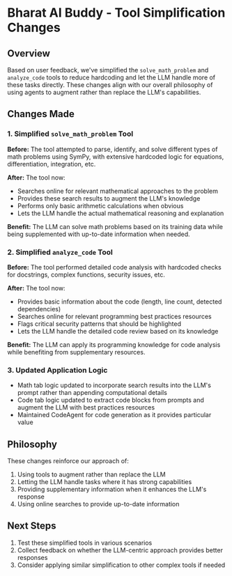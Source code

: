 # Bharat AI Buddy - Tool Simplification Changes

## Overview

Based on user feedback, we've simplified the `solve_math_problem` and `analyze_code` tools to reduce hardcoding and let the LLM handle more of these tasks directly. These changes align with our overall philosophy of using agents to augment rather than replace the LLM's capabilities.

## Changes Made

### 1. Simplified `solve_math_problem` Tool

**Before:** The tool attempted to parse, identify, and solve different types of math problems using SymPy, with extensive hardcoded logic for equations, differentiation, integration, etc.

**After:** The tool now:
- Searches online for relevant mathematical approaches to the problem
- Provides these search results to augment the LLM's knowledge
- Performs only basic arithmetic calculations when obvious
- Lets the LLM handle the actual mathematical reasoning and explanation

**Benefit:** The LLM can solve math problems based on its training data while being supplemented with up-to-date information when needed.

### 2. Simplified `analyze_code` Tool

**Before:** The tool performed detailed code analysis with hardcoded checks for docstrings, complex functions, security issues, etc.

**After:** The tool now:
- Provides basic information about the code (length, line count, detected dependencies)
- Searches online for relevant programming best practices resources
- Flags critical security patterns that should be highlighted
- Lets the LLM handle the detailed code review based on its knowledge

**Benefit:** The LLM can apply its programming knowledge for code analysis while benefiting from supplementary resources.

### 3. Updated Application Logic

- Math tab logic updated to incorporate search results into the LLM's prompt rather than appending computational details
- Code tab logic updated to extract code blocks from prompts and augment the LLM with best practices resources
- Maintained CodeAgent for code generation as it provides particular value

## Philosophy

These changes reinforce our approach of:
1. Using tools to augment rather than replace the LLM
2. Letting the LLM handle tasks where it has strong capabilities
3. Providing supplementary information when it enhances the LLM's response
4. Using online searches to provide up-to-date information

## Next Steps

1. Test these simplified tools in various scenarios
2. Collect feedback on whether the LLM-centric approach provides better responses
3. Consider applying similar simplification to other complex tools if needed
